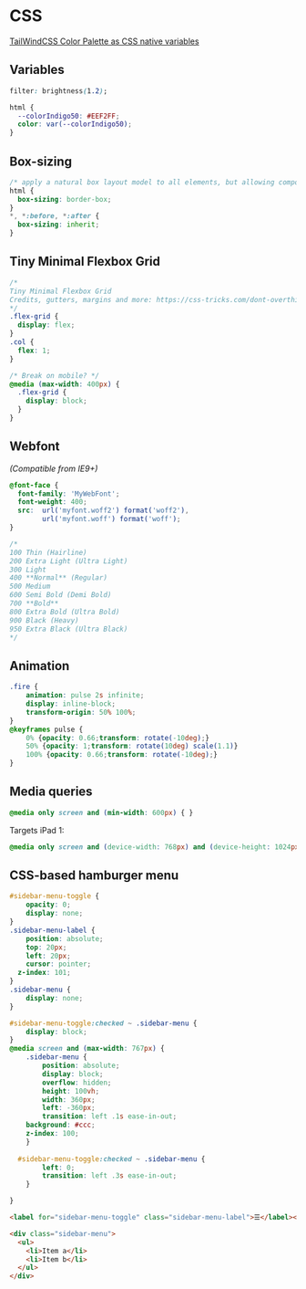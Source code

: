 # CSS

[TailWindCSS Color Palette as CSS native variables](https://gist.github.com/luckyshot/9605314b6f32304ea3d44381ad6788af)

## Variables

```css
filter: brightness(1.2);
```

```css
html {
  --colorIndigo50: #EEF2FF;
  color: var(--colorIndigo50);
}
```

## Box-sizing

```css
/* apply a natural box layout model to all elements, but allowing components to change */
html {
  box-sizing: border-box;
}
*, *:before, *:after {
  box-sizing: inherit;
}
```

## Tiny Minimal Flexbox Grid

```css
/*
Tiny Minimal Flexbox Grid
Credits, gutters, margins and more: https://css-tricks.com/dont-overthink-flexbox-grids/
*/
.flex-grid {
  display: flex;
}
.col {
  flex: 1;
}

/* Break on mobile? */
@media (max-width: 400px) {
  .flex-grid {
    display: block;
  }
}
```

## Webfont

_(Compatible from IE9+)_

```css
@font-face {
  font-family: 'MyWebFont';
  font-weight: 400;
  src:  url('myfont.woff2') format('woff2'),
        url('myfont.woff') format('woff');
}

/*
100	Thin (Hairline)
200	Extra Light (Ultra Light)
300	Light
400	**Normal** (Regular)
500	Medium
600	Semi Bold (Demi Bold)
700	**Bold**
800	Extra Bold (Ultra Bold)
900	Black (Heavy)
950	Extra Black (Ultra Black)
*/
```

## Animation

```css
.fire {
    animation: pulse 2s infinite;
    display: inline-block;
    transform-origin: 50% 100%;
}
@keyframes pulse {
    0% {opacity: 0.66;transform: rotate(-10deg);}
    50% {opacity: 1;transform: rotate(10deg) scale(1.1)}
    100% {opacity: 0.66;transform: rotate(-10deg);}
}
```

## Media queries

```css
@media only screen and (min-width: 600px) { }
```

Targets iPad 1: 

```css
@media only screen and (device-width: 768px) and (device-height: 1024px) { }
```

## CSS-based hamburger menu

```css
#sidebar-menu-toggle {
	opacity: 0;
	display: none;
}
.sidebar-menu-label {
	position: absolute;
	top: 20px;
	left: 20px;
	cursor: pointer;
  z-index: 101;
}
.sidebar-menu {
	display: none;
}

#sidebar-menu-toggle:checked ~ .sidebar-menu {
	display: block;
}
@media screen and (max-width: 767px) {
	.sidebar-menu {
		position: absolute;
		display: block;
		overflow: hidden;
		height: 100vh;
		width: 360px;
		left: -360px;
		transition: left .1s ease-in-out;
    background: #ccc;
    z-index: 100;
	}
  
  #sidebar-menu-toggle:checked ~ .sidebar-menu {
		left: 0;
		transition: left .3s ease-in-out;
	}

}
```

```html
<label for="sidebar-menu-toggle" class="sidebar-menu-label">☰</label><input type="checkbox" id="sidebar-menu-toggle">

<div class="sidebar-menu">
  <ul>
    <li>Item a</li>
    <li>Item b</li>
  </ul>
</div>
```
